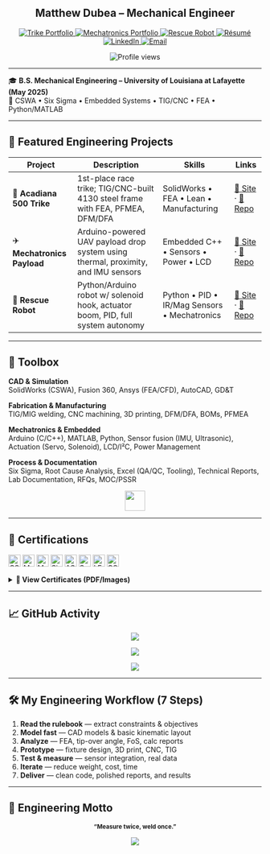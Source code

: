 <!--
  PROFILE README — Matthew Dubea
  Optimized for engineering visibility • Last updated: 2025-07
-->

<h2 align="center">Matthew Dubea – Mechanical Engineer</h2>

<p align="center">
  <a href="https://mtdubea.github.io/trike/" target="_blank">
    <img alt="Trike Portfolio" src="https://img.shields.io/badge/🚴%20Trike-blue?logo=githubpages&style=flat-square">
  </a>
  <a href="https://mtdubea.github.io/mechatronics/" target="_blank">
    <img alt="Mechatronics Portfolio" src="https://img.shields.io/badge/🤖%20Mechatronics-blueviolet?logo=arduino&style=flat-square">
  </a>
  <a href="https://mtdubea.github.io/robot/" target="_blank">
    <img alt="Rescue Robot" src="https://img.shields.io/badge/🛠️%20Rescue%20Robot-5c6bc0?style=flat-square">
  </a>
  <a href="https://mtdubea.github.io/resume.html" target="_blank">
    <img alt="Résumé" src="https://img.shields.io/badge/📄%20Résumé-4caf50?style=flat-square">
  </a>
  <a href="https://linkedin.com/in/mdubea" target="_blank">
    <img alt="LinkedIn" src="https://img.shields.io/badge/LinkedIn-0A66C2?logo=linkedin&logoColor=white&style=flat-square">
  </a>
  <a href="mailto:mattdubea@outlook.com">
    <img alt="Email" src="https://img.shields.io/badge/✉️%20Email-grey?style=flat-square">
  </a>
</p>

<p align="center">
  <img src="https://komarev.com/ghpvc/?username=mtdubea&color=blue&style=flat-square" alt="Profile views" />
</p>

---

🎓 **B.S. Mechanical Engineering – University of Louisiana at Lafayette (May 2025)**  
📌 CSWA • Six Sigma • Embedded Systems • TIG/CNC • FEA • Python/MATLAB

---

## 🏁 Featured Engineering Projects

| Project | Description | Skills | Links |
|--------|-------------|--------|--------|
| 🚴 **Acadiana 500 Trike** | 1st-place race trike; TIG/CNC-built 4130 steel frame with FEA, PFMEA, DFM/DFA | SolidWorks • FEA • Lean • Manufacturing | [🔗 Site](https://mtdubea.github.io/trike) · [📁 Repo](https://github.com/mtdubea/Tricycle-Project) |
| ✈️ **Mechatronics Payload** | Arduino-powered UAV payload drop system using thermal, proximity, and IMU sensors | Embedded C++ • Sensors • Power • LCD | [🔗 Site](https://mtdubea.github.io/mechatronics) · [📁 Repo](https://github.com/mtdubea/mtdubea.github.io/tree/main/mechatronics) |
| 🤖 **Rescue Robot** | Python/Arduino robot w/ solenoid hook, actuator boom, PID, full system autonomy | Python • PID • IR/Mag Sensors • Mechatronics | [🔗 Site](https://mtdubea.github.io/robot) · [📁 Repo](https://github.com/mtdubea/mtdubea.github.io/tree/main/robot) |

---

## 🧰 Toolbox

**CAD & Simulation**  
SolidWorks (CSWA), Fusion 360, Ansys (FEA/CFD), AutoCAD, GD&T

**Fabrication & Manufacturing**  
TIG/MIG welding, CNC machining, 3D printing, DFM/DFA, BOMs, PFMEA

**Mechatronics & Embedded**  
Arduino (C/C++), MATLAB, Python, Sensor fusion (IMU, Ultrasonic), Actuation (Servo, Solenoid), LCD/I²C, Power Management

**Process & Documentation**  
Six Sigma, Root Cause Analysis, Excel (QA/QC, Tooling), Technical Reports, Lab Documentation, RFQs, MOC/PSSR

<p align="center">
  <img src="https://skillicons.dev/icons?i=solidworks,autocad,ansys,arduino,py,cpp,matlab,git,vscode,linux" height="40" />
</p>

---

## 📄 Certifications

<p>
  <a href="CSWA OFFICIAL.pdf" target="_blank"><img alt="CSWA" height="24" src="https://img.shields.io/badge/CSWA-SOLIDWORKS%20CAD-005386?logo=solidworks&style=flat-square"></a>
  <a href="certs/MATLAB_OnRamp_Cert.pdf" target="_blank"><img alt="MATLAB" height="24" src="https://img.shields.io/badge/MATLAB-Onramp-0076A8?logo=mathworks&style=flat-square"></a>
  <a href="certs/MATLAB_MachineLearning_OnRamp_Certification.pdf" target="_blank"><img alt="ML Onramp" height="24" src="https://img.shields.io/badge/Machine%20Learning-Onramp-0076A8?logo=mathworks&style=flat-square"></a>
  <a href="certs/Official_Certification_Issued_Six_Sigma_Black_Belt_Certification_Standard.pdf" target="_blank"><img alt="Six Sigma" height="24" src="https://img.shields.io/badge/Six%20Sigma-Black%20Belt-1D3557?style=flat-square"></a>
  <a href="certs/ASME.membership-certificate.pdf" target="_blank"><img alt="ASME" height="24" src="https://img.shields.io/badge/ASME-Member-0A66C2?style=flat-square"></a>
  <a href="certs/SocietyOfManufacturingEngineers_SME_MatthewDubea.pdf" target="_blank"><img alt="SME" height="24" src="https://img.shields.io/badge/SME-Member-FF6F00?style=flat-square"></a>
  <a href="certs/LES_Membership_Cert_Matthew_Dubea.pdf" target="_blank"><img alt="LES" height="24" src="https://img.shields.io/badge/LES-Student%20Member-9C27B0?style=flat-square"></a>
  <a href="certs/OSHA 10 Hour Health &  Safety.png" target="_blank"><img alt="OSHA 10" height="24" src="https://img.shields.io/badge/OSHA%2010hr-Safety-2E7D32?style=flat-square"></a>
</p>

<details>
<summary><strong>📁 View Certificates (PDF/Images)</strong></summary>

- **CSWA — Certified SolidWorks Associate**  
  [PDF](certs/CSWA%20OFFICIAL.pdf)

- **Six Sigma Black Belt — CSSC**  
  [PDF](certs/Official_Certification_Issued_Six_Sigma_Black_Belt_Certification_Standard.pdf)

- **MATLAB Onramp & Machine Learning Onramp**  
  [MATLAB](certs/MATLAB_OnRamp_Cert.pdf) | [ML](certs/MATLAB_MachineLearning_OnRamp_Certification.pdf)

- **ASME, SME, LES Memberships**  
  [ASME](certs/ASME.membership-certificate.pdf) | [SME](certs/SocietyOfManufacturingEngineers_SME_MatthewDubea.pdf) | [LES](certs/LES_Membership_Cert_Matthew_Dubea.pdf)

- **OSHA 10-Hour Safety Training**  
  [Image](certs/OSHA%2010%20Hour%20Health%20%26%20Safety.png)

</details>

---

## 📈 GitHub Activity

<p align="center">
  <img src="https://github-readme-stats.vercel.app/api?username=mtdubea&show_icons=true&hide_title=true&count_private=true&theme=default" />
</p>

<p align="center">
  <img src="https://github-readme-stats.vercel.app/api/top-langs/?username=mtdubea&layout=compact&hide_title=true&theme=default" />
</p>

<p align="center">
  <img src="https://github-readme-activity-graph.vercel.app/graph?username=mtdubea&theme=github" />
</p>

---

## 🛠️ My Engineering Workflow (7 Steps)

1. **Read the rulebook** — extract constraints & objectives  
2. **Model fast** — CAD models & basic kinematic layout  
3. **Analyze** — FEA, tip-over angle, FoS, calc reports  
4. **Prototype** — fixture design, 3D print, CNC, TIG  
5. **Test & measure** — sensor integration, real data  
6. **Iterate** — reduce weight, cost, time  
7. **Deliver** — clean code, polished reports, and results

---

## 🧠 Engineering Motto  
<p align="center"><sub><b>“Measure twice, weld once.”</b></sub></p>

<p align="center">
  <img src="https://quotes-github-readme.vercel.app/api?type=horizontal&theme=light" />
</p>
